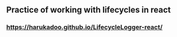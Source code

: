 ## Practice of working with lifecycles in react 
### https://harukadoo.github.io/LifecycleLogger-react/
